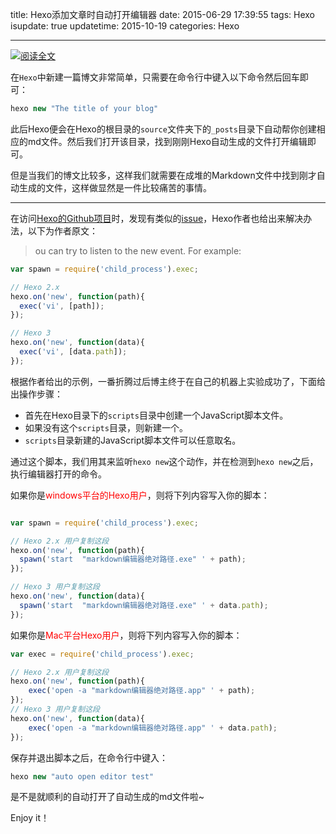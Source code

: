 title: Hexo添加文章时自动打开编辑器
date: 2015-06-29 17:39:55
tags: Hexo
isupdate: true
updatetime: 2015-10-19
categories: Hexo

---

[![](http://7xkj6q.com1.z0.glb.clouddn.com/blog/image/jpg/hexo_logo.jpg "阅读全文")](https://notes.wanghao.work/2015-06-29-Hexo%E6%B7%BB%E5%8A%A0%E6%96%87%E7%AB%A0%E6%97%B6%E8%87%AA%E5%8A%A8%E6%89%93%E5%BC%80%E7%BC%96%E8%BE%91%E5%99%A8.html)

<!--more-->

在`Hexo`中新建一篇博文非常简单，只需要在命令行中键入以下命令然后回车即可：

```javascript
hexo new "The title of your blog"
```
此后Hexo便会在Hexo的根目录的`source`文件夹下的`_posts`目录下自动帮你创建相应的md文件。然后我们打开该目录，找到刚刚Hexo自动生成的文件打开编辑即可。

但是当我们的博文比较多，这样我们就需要在成堆的Markdown文件中找到刚才自动生成的文件，这样做显然是一件比较痛苦的事情。

------

在访问[Hexo的Github项目](https://github.com/hexojs/hexo)时，发现有类似的[issue](https://github.com/hexojs/hexo/issues/1007)，Hexo作者也给出来解决办法，以下为作者原文：

>ou can try to listen to the new event. For example:

```javascript
var spawn = require('child_process').exec;

// Hexo 2.x
hexo.on('new', function(path){
  exec('vi', [path]);
});

// Hexo 3
hexo.on('new', function(data){
  exec('vi', [data.path]);
});
```

根据作者给出的示例，一番折腾过后博主终于在自己的机器上实验成功了，下面给出操作步骤：

- 首先在Hexo目录下的`scripts`目录中创建一个JavaScript脚本文件。
- 如果没有这个`scripts`目录，则新建一个。
- `scripts`目录新建的JavaScript脚本文件可以任意取名。

通过这个脚本，我们用其来监听`hexo new`这个动作，并在检测到`hexo new`之后，执行编辑器打开的命令。

如果你是<font color=red>windows平台的Hexo用户</font>，则将下列内容写入你的脚本：

```javascript

var spawn = require('child_process').exec;

// Hexo 2.x 用户复制这段
hexo.on('new', function(path){
  spawn('start  "markdown编辑器绝对路径.exe" ' + path);
});

// Hexo 3 用户复制这段
hexo.on('new', function(data){
  spawn('start  "markdown编辑器绝对路径.exe" ' + data.path);
});
```

如果你是<font color=red>Mac平台Hexo用户</font>，则将下列内容写入你的脚本：

```javascript
var exec = require('child_process').exec;

// Hexo 2.x 用户复制这段
hexo.on('new', function(path){
    exec('open -a "markdown编辑器绝对路径.app" ' + path);
});
// Hexo 3 用户复制这段
hexo.on('new', function(data){
    exec('open -a "markdown编辑器绝对路径.app" ' + data.path);
});
```

保存并退出脚本之后，在命令行中键入：

```javascript
hexo new "auto open editor test"
```
是不是就顺利的自动打开了自动生成的md文件啦~

Enjoy it！